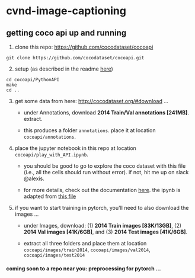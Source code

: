 # cvnd-image-captioning

## getting coco api up and running

1. clone this repo: https://github.com/cocodataset/cocoapi
```
git clone https://github.com/cocodataset/cocoapi.git
```

2. setup (as described in the readme [here](https://github.com/cocodataset/cocoapi))
```
cd cocoapi/PythonAPI
make
cd ..
```

3. get some data from here: http://cocodataset.org/#download ... 

     * under Annotations, download **2014 Train/Val annotations [241MB]**.  extract.  

     * this produces a folder `annotations`.  place it at location `cocoapi/annotations`.
  
4. place the jupyter notebook in this repo at location `cocoapi/play_with_API.ipynb`.

     * you should be good to go to explore the coco dataset with this file (i.e., all the cells should run without error).  if not, hit me up on slack @alexis.  

     * for more details, check out the documentation [here](http://cocodataset.org/#download). the ipynb is adapted from [this file](https://github.com/cocodataset/cocoapi/blob/master/PythonAPI/pycocoDemo.ipynb)

5. if you want to start training in pytorch, you'll need to also download the images ... 

     * under Images, download: (1) **2014 Train images [83K/13GB]**, (2) **2014 Val images [41K/6GB]**, and (3) **2014 Test images [41K/6GB]**.  

     * extract all three folders and place them at location `cocoapi/images/train2014`, `cocoapi/images/val2014`, `cocoapi/images/test2014`

#### coming soon to a repo near you: preprocessing for pytorch ...
